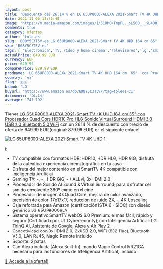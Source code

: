 ```yaml
---
layout: post
title: 'Descuento del 26.14 % en LG 65UP8000-ALEXA 2021-Smart TV 4K UHD 1'
date: 2021-11-08 13:48:45
image: 'https://m.media-amazon.com/images/I/51RM0+TmpPL._SL500_._SL400_.jpg'
comments: true
category: ofertas
author: 'tole.es'
slug: 'B08Y5C3T5V-es LG 65UP8000-ALEXA 2021-Smart TV 4K UHD 164 cm 65" con...'
sku: 'B08Y5C3T5V-es'
tags: [ 'Electrónica','TV, vídeo y home cinema','Televisores','lg','smart','tv', ]
actualPrice: 649.99 EUR
currency: EUR
price: 649.99
comparePrice: 879.99 EUR
prodname: 'LG 65UP8000-ALEXA 2021-Smart TV 4K UHD 164 cm  65"  con Procesador Quad Core  HDR10 Pro  HLG  Sonido Virtual Surround  HDMI 2.0  USB 2.0  Bluetooth 5.0  WiFi'
country: 'es'
flag: '🇪🇸'
brand: 'LG'
buyurl: 'https://www.amazon.es/dp/B08Y5C3T5V/?tag=tolees-21'
descuento: '26.14'
average: '741.792'
---
```


Tienes [LG 65UP8000-ALEXA 2021-Smart TV 4K UHD 164 cm  65"  con Procesador Quad Core  HDR10 Pro  HLG  Sonido Virtual Surround  HDMI 2.0  USB 2.0  Bluetooth 5.0  WiFi](https://www.amazon.es/dp/B08Y5C3T5V/?tag=tolees-21) con un 26.14 % de descuento con precio de oferta de 649.99 EUR (original: 879.99 EUR) en el siguiente enlace!

[![LG 65UP8000-ALEXA 2021-Smart TV 4K UHD 1](https://m.media-amazon.com/images/I/51RM0+TmpPL._SL500_._SL400_.jpg)](https://www.amazon.es/dp/B08Y5C3T5V/?tag=tolees-21)

ℹ️:

- TV compatible con formatos HDR: HDR10, HDR HLG, HDR GiG; disfruta de la auténtica experiencia cinematográfica en tu casa
- Disfruta del mejor contenido en el SmartTV 4K compatible con Inteligencia Artificial
- Gaming TV: -, - , HDR GiG, - / ALLM, 3xHDMI 2.0
- Procesador de Sonido AI Sound & Virtual Surround; para disfrutar del sonido envolvente 360º como en el cine
- Procesador de imagen 4k Quad Core, mejora de color avanzado, precisión de color: 17x17x17, reducción de ruido 2X, -, 4K Upscaling
- Caja reforzada para Amazon (certificación ISTA 6 - SIOC) con diseño genérico LG 65UP80006LA
- Sistema operativo SmartTV webOS 6.0 Premium: el más fácil, rápido y seguro (Certificado por UL Cybersecurity); con Inteligencia Artificial: LG ThinQ AI, Asistente de Google, Alexa y Air Play 2
- Conectividad con 3xHDMI 2.0, 2xUSB 2.0, WiFi (802.11ac), Bluetooth V5.0, LAN RJ45, Magic Remote incluido
- Soporte: 2 patas
- Con Alexa incluida (Alexa Built-In); mando Magic Control MR21GA necesario para las funciones de Inteligencia Artificial, incluido

[🛒 Accede a la oferta!!](https://www.amazon.es/dp/B08Y5C3T5V/?tag=tolees-21)
